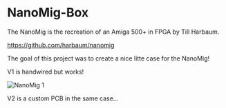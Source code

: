 # NanoMig-Box
The NanoMig is the recreation of an Amiga 500+ in FPGA by Till Harbaum. 

https://github.com/harbaum/nanomig

The goal of this project was to create a nice litte case for the NanoMig!

V1 is handwired but works!

![NanoMig 1](https://github.com/user-attachments/assets/335db783-6d95-4d07-b18e-39ad91f43b21)

V2 is a custom PCB in the same case...


